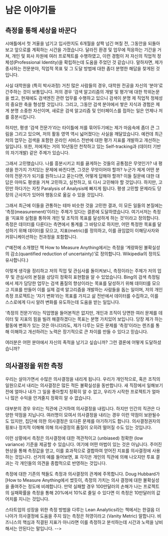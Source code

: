 # 남은 이야기들

## 측정을 통해 세상을 바꾼다 ##
시애틀에서 첫 겨울을 넘기고 입사한지도 6개월을 살짝 넘긴 며칠 전, 그동안을 되돌아보고 앞으로를 계획하는 시간을 가졌습니다. 달라진 환경 및 업무에 적응하는 기간을 거쳐, 개인 및 회사 차원에 여러 프로젝트를 수행하였고, 이런 경험이 저 자신의 직업적 정체성(Professional Identity)을 확립하는데 도움을 주었던 것 같습니다. 말하자면, 제가 종사하는 전문분야, 직업적 목표 및 그 도달 방법에 대한 좀더 분명한 해답을 찾게된 것입니다.

사실 대학원을 (특히 박사과정) 거친 많은 사람들의 경우, 대학원 전공을 자신의 ‘분야’로 간주하는 것이 보통입니다. 저의 경우 ‘검색 알고리즘의 개발 및 평가’에 대한 학위논문을 썼고, 현재에도 검색엔진 관련 업무를 수행하고 있으니 검색이 분명 제 직업적 정체성의 중요한 축을 형성할 것입니다. 그리고, 그동안 검색 분야에서 쌓은 지식과 경험은 제게 분명 소중한 자산이며, 새로운 검색 알고리즘 및 인터페이스를 접하는 일은 언제나 저를 흥분시킵니다.

하지만, 평생 ‘검색 전문가’라는 타이틀에 저를 묶어두기에는 제가 마음속에 좀더 큰 그림을 그리고 있으며, 저의 활동 영역 역시 넓어졌다는 사실을 깨달았습니다. 예컨데 최근 저의 업무는 검색을 포함한 온라인 서비스 전반에 대한 평가 지표를 개발하고 개선하는 일입니다. 또한, 저에게는 거의 10년동안 천착하고 있는 Self-tracking과 (데이터 기반의 자기개발) 같은 주제가 있습니다.

그래서 고민했습니다. 나를 흥분시키고 피를 끓게하는 것들의 공통점은 무엇인가? 내 평생을 한가지 가치있는 문제에 바친다면, 그것은 무엇이어야 할까? 누군가 제게 어떤 분야의 전문가가 되기를 원하느냐고 묻는다면, 어떻게 답해야 할까? 이들 질문에 대한 대답은 아마도 평생을 거쳐 고민하고, 실천하고, 또 다시 고민해야 할 것입니다. 하지만, 고민만 하다가는 자칫 Paralysis of Analysis에 빠지게 됩니다. 평생 고민할 문제라도 당장의 근사치가 있어야 행동으로 옮길 수 있을 것입니다.

그래서 최근에 이들을 관통하는 테마 비슷한 것을 고민한 결과, 이 모든 일들의 본질에는 ‘측정(measurement)’이라는 주제가 있다는 결론에 도달하였습니다. 여기서저는 측정을 ‘지표와 실험을 통하여 개인 및 조직의 목표를 달성하게 하는 것’이라고 정의합니다. 측정은 데이터를 다룬다는 측면에서 통계를 그 바탕으로 하지만, 어떤 특정한 목표를 달성하기 위해 데이터를 모으고, 지표(metric)를 정의하고, 이를 끊임없이 이해당사자와 커뮤니케이션하는 전과정을 포함합니다.

(*예전에 소개했던 책 How to Measure Anything에서는 측정을 ‘계량화된 불확실성의 감소(quantified reduction of uncertainty)’로 정의합니다. Wikipedia의 정의도 유사합니다.)

이렇게 생각을 정리하고 저의 직업 및 관심사를 돌이켜보니, 측정이라는 주제가 저의 업무 및 관심사의 본질을 상당히 정확히 표현함을 알 수 있었습니다. Bing의 검색 측정팀에서 제가 담당한 업무는 검색 품질의 향상이라는 목표를 달성하기 위해 데이터를 모으고 지표를 만들어 이를 실제 검색 알고리즘을 개발하는 사람들을 돕는 일이며, 저의 개인 측정 프로젝트는 ‘자기 변화’라는 목표를 가지고 삶 전반에서 데이터를 수집하고, 이를 스스로에게 다시 알려 변화를 유도하는데 도움을 받는 일입니다.

‘측정의 전문가’라는 직업명을 들어본적은 없지만, 개인과 조직이 당면한 여러 문제를 데이터 및 지표의 힘을 빌려 해결하겠다는 목표는 분명 가치있어 보입니다. 당장 제가 하는 활동에 변화가 있는 것은 아니더라도, 제가 다루는 모든 문제를 ‘측정’이라는 렌즈를 통해 이해하고 개선하려는 노력은 장기적으로 큰 차이를 만들 수 있다고 믿습니다.

여러분은 어떤 분야에서 자신의 족적을 남기고 싶습니까? 그런 결론에 어떻게 도달하셨습니까?

## 의사결정을 위한 측정 ##

우리는 살아가면서 수많은 의사결정을 내리게 됩니다. 우리가 개인적으로, 혹은 조직의 일원으로서 내리는 의사결정은 많든 적든 불확실성을 동반합니다. 새 직장에서 일해보기 전에 얼마나 내가 그 일을 좋아할지 정확히 알 수 없고, 우리가 시작한 프로젝트가 얼마나 많은 수익을 안겨줄지 정확히 알 수 없습니다.

대부분의 경우 우리는 직관에 근거하여 의사결정을 내립니다. 하지만 인간의 직관은 다양한 약점을 지닙니다. 여러명이 모여서 의사결정을 내리는 경우 이런 약점이 보완될수도 있지만, 집단에 의한 의사결정은 또다른 문제를 야기하기도 합니다. 의사결정권자의 횡포나 정치적 이해해 의해 의사결정의 품질이 오히려 떨어질 수도 있는 것입니다.

이런 상황에서 측정은 의사결정에 대한 객관적이고 (unbiased) 정확한 (low variance) 기준을 제공할 수 있습니다. 여기에 어떤 마법이 있는 것은 아닙니다. 주어진 현상을 통해 측정값을 얻고, 이를 효과적으로 결합하여 얻어진 지표를 의사결정에 사용하는 것입니다. 선거의 예를 들어보면, 표 각각은 개인의 직관에 의해 나오지만 투표 결과는 각 개인들의 의견을 종합적으로 반영하는 것입니다. 

측정에 대한 기존의 책들도 측정과 의사결정의 관계에 주목합니다. Doug Hubbard가 [How to Measure Anything에서 썼듯이, 측정의 가치는 의사 결정에 대한 불확실성을 줄여주는 정도에 비례합니다. 만약 실패할 경우 100만달러의 손해가 나는 프로젝트의 실패확률을 측정을 통해 20%에서 10%로 줄일 수 있다면 이 측정은 10만달러의 값어치를 지니는 것입니다.

스타트업의 성장을 위한 측정 방법을 다루는 Lean Analytics라는 책에서는 한걸음 더 나아가 의사결정에 도움을 주지 않는 측정은 허영이라고 (Vanity Metric) 말합니다. 비즈니스의 핵심과 직결된 지표가 아니라면 이를 측정하고 분석하는데 시간과 노력을 낭비해서는 안된다는 말입니다.
-->

<!--앞에서 소개한 책 Lean Analytics는 스타트업의 성장에 측정을 활용하는 방법을 자세히 설명합니다. 저자들은 다양한 데이터를 수집하되, 의사결정에 도움이 되지 않는 지표는 버리고, 한번에 하나의 지표에 집중하라고 이야기합니다. 또한, 그 지표가 시간에 따라 적절히 바뀌어야 한다는 말을 빼놓지 않습니다. 즉, 초기 성장에 치중하는 시기와, 고객 만족과 유지가 중요해지는 시기에 집중해야 할 지표가 다르다는 말입니다.-->

<!--
이는 현상의 본질을 꿰뚫는 지표(metric)를 설정하고, 그 지표에 근거하여 현상과 이상의 차이를 이해한 후에, 이를 줄이기 위해 다양한 노력을 기울이는 것을 말합니다.

세상에는 존재하는 문제의 다양함 만큼이나 이를 해결하는 방법도 다양할 것입니다. 이들 중에는 ‘측정’이 이미 문제 해결 과정에 널리 사용되는 문제도 있고, 그렇지 않은 것도 있을 것입니다. 예컨데 측정이 손쉬운 몸무계와 같은 경우는 많은 사람들이 측정을 통해 목표를 세우고 노력할 것입니다. 하지만, 대부분의 문제는 측정 불가능한 것으로 치부되곤 합니다.

저의 논점은 대부분의 문제 해결에 있어서 측정이 어떤 역할을 수행할 수 있으며, 또한 이미 측정을 사용하는 경우에도, 이를 좀더 효과적으로 사용하는 방법이 있다는 것입니다. 
-->
